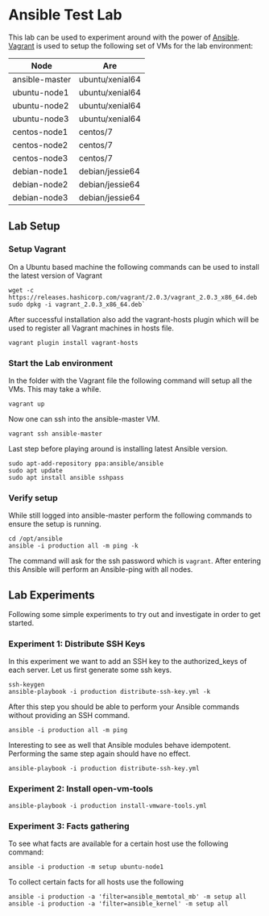 # Ansible Test Lab
This lab can be used to experiment around with the power of [Ansible](https://www.ansible.com/).
[Vagrant](https://www.vagrantup.com/) is used to setup the following set of VMs for the lab environment:

| Node               | Are             |
| ------------------ | --------------- |
| ansible-master     | ubuntu/xenial64 |
| ubuntu-node1       | ubuntu/xenial64 |
| ubuntu-node2       | ubuntu/xenial64 |
| ubuntu-node3       | ubuntu/xenial64 |
| centos-node1       | centos/7        |
| centos-node2       | centos/7        |
| centos-node3       | centos/7        |
| debian-node1       | debian/jessie64 |
| debian-node2       | debian/jessie64 |
| debian-node3       | debian/jessie64 |


## Lab Setup
### Setup Vagrant
On a Ubuntu based machine the following commands can be used to install the latest version of Vagrant

    wget -c https://releases.hashicorp.com/vagrant/2.0.3/vagrant_2.0.3_x86_64.deb
    sudo dpkg -i vagrant_2.0.3_x86_64.deb`

After successful installation also add the vagrant-hosts plugin which will be used to register all Vagrant machines in hosts file.

    vagrant plugin install vagrant-hosts


### Start the Lab environment
In the folder with the Vagrant file the following command will setup all the VMs. This may take a while.

    vagrant up
    
Now one can ssh into the ansible-master VM.
           
    vagrant ssh ansible-master
    
Last step before playing around is installing latest Ansible version.

    sudo apt-add-repository ppa:ansible/ansible
    sudo apt update
    sudo apt install ansible sshpass
 
### Verify setup
While still logged into ansible-master perform the following commands to ensure the setup is running.

    cd /opt/ansible
    ansible -i production all -m ping -k
    
The command will ask for the ssh password which is `vagrant`. After entering this Ansible will perform an Ansible-ping with all nodes.

## Lab Experiments

Following some simple experiments to try out and investigate in order to get started.

### Experiment 1: Distribute SSH Keys
In this experiment we want to add an SSH key to the authorized_keys of each server. Let us first generate some ssh keys.

    ssh-keygen
    ansible-playbook -i production distribute-ssh-key.yml -k
   
After this step you should be able to perform your Ansible commands without providing an SSH command.

    ansible -i production all -m ping
   
Interesting to see as well that Ansible modules behave idempotent. Performing the same step again should have no effect.

    ansible-playbook -i production distribute-ssh-key.yml
    
### Experiment 2: Install open-vm-tools

    ansible-playbook -i production install-vmware-tools.yml
    
### Experiment 3: Facts gathering

To see what facts are available for a certain host use the following command:

    ansible -i production -m setup ubuntu-node1
    
To collect certain facts for all hosts use the following

    ansible -i production -a 'filter=ansible_memtotal_mb' -m setup all
    ansible -i production -a 'filter=ansible_kernel' -m setup all

